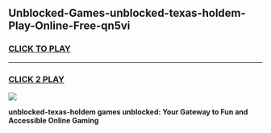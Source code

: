 
## Unblocked-Games-unblocked-texas-holdem-Play-Online-Free-qn5vi
<h3>
<a href="https://premium76.site?title=unblocked-texas-holdem&ref=26A">CLICK TO PLAY</a></h3>
<hr>

<h3>
<a href="https://premium76.site?title=unblocked-texas-holdem&ref=26A">CLICK 2 PLAY</a>
  
</h3>

<a href="https://premium76.site?title=unblocked-texas-holdem&ref=26A"><img src="https://clearcache.store/games.png"></a>


**unblocked-texas-holdem games unblocked: Your Gateway to Fun and Accessible Online Gaming**
